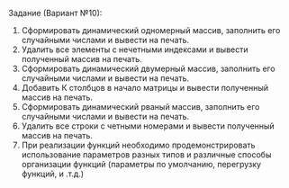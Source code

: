 Задание (Вариант №10):
1.	Сформировать динамический одномерный массив, заполнить его случайными числами и вывести на печать.
2.	Удалить все элементы с нечетными индексами и вывести полученный массив на печать.
3.	Сформировать динамический двумерный массив, заполнить его случайными числами и вывести на печать.
4.	Добавить К столбцов в начало матрицы и вывести полученный массив на печать.
5.	Сформировать динамический рваный массив, заполнить его случайными числами и вывести на печать.
6.	Удалить все строки с четными номерами и вывести полученный массив на печать.
7.	При реализации функций необходимо продемонстрировать использование параметров разных типов и различные 
    способы организации функций (параметры по умолчанию, перегрузку функций, и .т.д.)